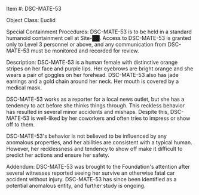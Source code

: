 Item #: DSC-MATE-53

Object Class: Euclid

Special Containment Procedures: DSC-MATE-53 is to be held in a standard humanoid containment cell at Site-██. Access to DSC-MATE-53 is granted only to Level 3 personnel or above, and any communication from DSC-MATE-53 must be monitored and recorded for review.

Description: DSC-MATE-53 is a human female with distinctive orange stripes on her face and purple lips. Her eyebrows are bright orange and she wears a pair of goggles on her forehead. DSC-MATE-53 also has jade earrings and a gold chain around her neck. Her mouth is covered by a medical mask.

DSC-MATE-53 works as a reporter for a local news outlet, but she has a tendency to act before she thinks things through. This reckless behavior has resulted in several minor accidents and mishaps. Despite this, DSC-MATE-53 is well-liked by her coworkers and often tries to impress or show off to them.

DSC-MATE-53's behavior is not believed to be influenced by any anomalous properties, and her abilities are consistent with a typical human. However, her recklessness and tendency to show off make it difficult to predict her actions and ensure her safety.

Addendum: DSC-MATE-53 was brought to the Foundation's attention after several witnesses reported seeing her survive an otherwise fatal car accident without injury. DSC-MATE-53 has since been identified as a potential anomalous entity, and further study is ongoing.